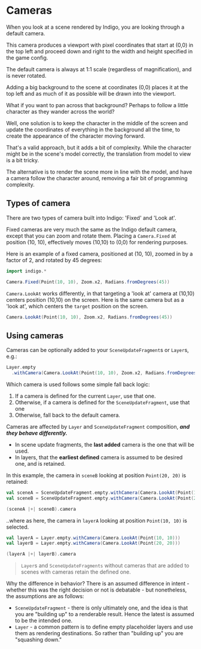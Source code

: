# Cameras

When you look at a scene rendered by Indigo, you are looking through a default camera.

This camera produces a viewport with pixel coordinates that start at (0,0) in the top left and proceed down and right to the width and height specified in the game config.

The default camera is always at 1:1 scale (regardless of magnification), and is never rotated.

Adding a big background to the scene at coordinates (0,0) places it at the top left and as much of it as possible will be drawn into the viewport.

What if you want to pan across that background? Perhaps to follow a little character as they wander across the world?

Well, one solution is to keep the character in the middle of the screen and update the coordinates of everything in the background all the time, to create the appearance of the character moving forward.

That's a valid approach, but it adds a bit of complexity. While the character might be in the scene's model correctly, the translation from model to view is a bit tricky.

The alternative is to render the scene more in line with the model, and have a camera follow the character around, removing a fair bit of programming complexity.

## Types of camera

There are two types of camera built into Indigo: 'Fixed' and 'Look at'.

Fixed cameras are very much the same as the Indigo default camera, except that you can zoom and rotate them. Placing a `Camera.Fixed` at position (10, 10), effectively moves (10,10) to (0,0) for rendering purposes.

Here is an example of a fixed camera, positioned at (10, 10), zoomed in by a factor of 2, and rotated by 45 degrees:

```scala mdoc:js:shared
import indigo.*
```

```scala mdoc:js
Camera.Fixed(Point(10, 10), Zoom.x2, Radians.fromDegrees(45))
```

`Camera.LookAt` works differently, in that targeting a 'look at' camera at (10,10) centers position (10,10) on the screen. Here is the same camera but as a 'look at', which centers the `target` position on the screen.

```scala mdoc:js
Camera.LookAt(Point(10, 10), Zoom.x2, Radians.fromDegrees(45))
```

## Using cameras

Cameras can be optionally added to your `SceneUpdateFragment`s or `Layer`s, e.g.:

```scala mdoc:js
Layer.empty
  .withCamera(Camera.LookAt(Point(10, 10), Zoom.x2, Radians.fromDegrees(45)))
```

Which camera is used follows some simple fall back logic:

1. If a camera is defined for the current `Layer`, use that one.
2. Otherwise, if a camera is defined for the `SceneUpdateFragment`, use that one
3. Otherwise, fall back to the default camera.

Cameras are affected by `Layer` and `SceneUpdateFragment` composition, ***and they behave differently.***

- In scene update fragments, the **last added** camera is the one that will be used.
- In layers, that the **earliest defined** camera is assumed to be desired one, and is retained.

In this example, the camera in `sceneB` looking at position `Point(20, 20)` is retained:

```scala mdoc:js
val sceneA = SceneUpdateFragment.empty.withCamera(Camera.LookAt(Point(10, 10)))
val sceneB = SceneUpdateFragment.empty.withCamera(Camera.LookAt(Point(20, 20)))
```

```scala
(sceneA |+| sceneB).camera
```

..where as here, the camera in `layerA` looking at position `Point(10, 10)` is selected.

```scala mdoc:js
val layerA = Layer.empty.withCamera(Camera.LookAt(Point(10, 10)))
val layerB = Layer.empty.withCamera(Camera.LookAt(Point(20, 20)))
```

```scala
(layerA |+| layerB).camera
```

> `Layer`s and `SceneUpdateFragments` without cameras that are added to scenes with cameras retain the defined one.

Why the difference in behavior? There is an assumed difference in intent - whether this was the right decision or not is debatable - but nonetheless, the assumptions are as follows:

- `SceneUpdateFragment` - there is only ultimately one, and the idea is that you are "building up" to a renderable result. Hence the latest is assumed to be the intended one.
- `Layer` - a common pattern is to define empty placeholder layers and use them as rendering destinations. So rather than "building up" you are "squashing down."
